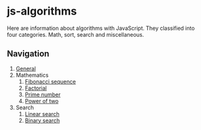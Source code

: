 # js-algorithms
Here are information about algorithms with JavaScript. They classified into four categories. Math, sort, search and miscellaneous.

## Navigation
1. [General](./src/general.md)
2. Mathematics
   1. [Fibonacci sequence](./src/mathematics/fibonacci-sequence/fibonacci-sequence.md)
   2. [Factorial](./src/mathematics/factorial/factorial.md)
   3. [Prime number](./src/mathematics/prime-number/prime-number.md)
   4. [Power of two](./src/mathematics/power-of-two/power-of-two.md)
3. Search
   1. [Linear search](./src/search/linear-search/linear-search.md)
   2. [Binary search](./src/search/binary-search/binary-search.md)
